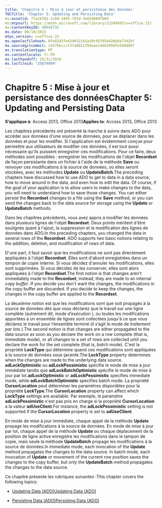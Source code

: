 ```yaml
---
title: 'Chapitre 5 : Mise à jour et persistance des données'
TOCTitle: 'Chapter 5: Updating and Persisting Data'
ms:assetid: 77acb763-1c60-1945-791d-3e83d684fb0d
ms:mtpsurl: https://msdn.microsoft.com/library/JJ249493(v=office.15)
ms:contentKeyID: 48545732
ms.date: 09/18/2015
mtps_version: v=office.15
ms.openlocfilehash: 0fe82d2fe434032165a39c95f05d426b8a7342bf
ms.sourcegitcommit: c557bbcccf37a6011f89aae1ddd399dfe549d087
ms.translationtype: MT
ms.contentlocale: fr-FR
ms.lasthandoff: 10/31/2018
ms.locfileid: "25874894"
---
```

# <a name="chapter-5-updating-and-persisting-data"></a><span data-ttu-id="45025-102">Chapitre 5 : Mise à jour et persistance des données</span><span class="sxs-lookup"><span data-stu-id="45025-102">Chapter 5: Updating and Persisting Data</span></span>


<span data-ttu-id="45025-103">**S’applique à**: Access 2013, Office 2013</span><span class="sxs-lookup"><span data-stu-id="45025-103">**Applies to**: Access 2013, Office 2013</span></span>

<span data-ttu-id="45025-p101">Les chapitres précédents ont présenté la marche à suivre dans ADO pour accéder aux données d'une source de données, pour se déplacer dans les données et pour les modifier. Si l'application est évidemment conçue pour permettre aux utilisateurs de modifier ces données, il est tout aussi nécessaire qu'ils puissent enregistrer ces modifications. Pour ce faire, deux méthodes sont possibles : enregistrer les modifications de l'objet **Recordset** de façon persistante dans un fichier à l'aide de la méthode **Save** ou renvoyer ces modifications à la source de données, où elles seront stockées, avec les méthodes **Update** ou **UpdateBatch**.</span><span class="sxs-lookup"><span data-stu-id="45025-p101">The preceding chapters have discussed how to use ADO to get to data in a data source, how to move around in the data, and even how to edit the data. Of course, if the goal of your application is to allow users to make changes to the data, you will need to understand how to save those changes. You can either persist the **Recordset** changes to a file using the **Save** method, or you can send the changes back to the data source for storage using the **Update** or **UpdateBatch** methods.</span></span>

<span data-ttu-id="45025-p102">Dans les chapitres précédents, vous avez appris à modifier les données dans plusieurs lignes de l'objet **Recordset**. Deux points méritent d'être soulignés quant à l'ajout, la suppression et la modification des lignes de données dans ADO.</span><span class="sxs-lookup"><span data-stu-id="45025-p102">In the preceding chapters, you changed the data in several rows of the **Recordset**. ADO supports two basic notions relating to the addition, deletion, and modification of rows of data.</span></span>

<span data-ttu-id="45025-p103">D'une part, il faut savoir que les modifications ne sont pas directement appliquées à l'objet **Recordset**. Elles sont d'abord enregistrées dans un *tampon de copie* interne. Si vous décidez d'annuler les modifications, elles sont supprimées. Si vous décidez de les conserver, elles sont alors appliquées à l'objet **Recordset**.</span><span class="sxs-lookup"><span data-stu-id="45025-p103">The first notion is that changes aren't immediately made to the **Recordset**; instead, they are made to an internal *copy buffer*. If you decide you don't want the changes, the modifications in the copy buffer are discarded. If you decide to keep the changes, the changes in the copy buffer are applied to the **Recordset**.</span></span>

<span data-ttu-id="45025-112">La deuxième notion est que les modifications sont que soit propagés à la source de données dès que vous déclarez que le travail sur une ligne complète (autrement dit, mode *d’exécution* ), ou toutes les modifications apportées à un ensemble de lignes sont collectées jusqu'à ce que vous déclarez le travail pour l’ensemble terminé (il s’agit le mode de *traitement par lots* ).</span><span class="sxs-lookup"><span data-stu-id="45025-112">The second notion is that changes are either propagated to the data source as soon as you declare the work on a row complete (that is, *immediate* mode), or all changes to a set of rows are collected until you declare the work for the set complete (that is, *batch* mode).</span></span> <span data-ttu-id="45025-113">C'est la propriété **LockType** qui détermine quand ces modifications sont appliquées à la source de données sous-jacente.</span><span class="sxs-lookup"><span data-stu-id="45025-113">The **LockType** property determines when the changes are made to the underlying data source.</span></span> <span data-ttu-id="45025-114">**adLockOptimistic** ou **adLockPessimistic** spécifie le mode de mise à jour immédiate tandis que **adLockBatchOptimistic** spécifie le mode de mise à jour par lot.</span><span class="sxs-lookup"><span data-stu-id="45025-114">**adLockOptimistic** or **adLockPessimistic** specifies immediate mode, while **adLockBatchOptimistic** specifies batch mode.</span></span> <span data-ttu-id="45025-115">La propriété **CursorLocation** peut déterminer les paramètres disponibles pour la propriété **LockType**.</span><span class="sxs-lookup"><span data-stu-id="45025-115">The **CursorLocation** property can affect which **LockType** settings are available.</span></span> <span data-ttu-id="45025-116">Par exemple, le paramètre **adLockPessimistic** n'est pas pris en charge si la propriété **CursorLocation** a la valeur **adUseClient**.</span><span class="sxs-lookup"><span data-stu-id="45025-116">For instance, the **adLockPessimistic** setting is not supported if the **CursorLocation** property is set to **adUseClient**.</span></span>

<span data-ttu-id="45025-p105">En mode de mise à jour immédiate, chaque appel de la méthode **Update** propage les modifications à la source de données. En mode de mise à jour par lot, chaque appel de la méthode **Update** ou chaque déplacement de la position de ligne active enregistre les modifications dans le tampon de copie, mais seule la méthode **UpdateBatch** propage les modifications à la source de données.</span><span class="sxs-lookup"><span data-stu-id="45025-p105">In immediate mode, each invocation of the **Update** method propagates the changes to the data source. In batch mode, each invocation of **Update** or movement of the current row position saves the changes to the copy buffer, but only the **UpdateBatch** method propagates the changes to the data source.</span></span>

<span data-ttu-id="45025-119">Ce chapitre présente les rubriques suivantes :</span><span class="sxs-lookup"><span data-stu-id="45025-119">This chapter covers the following topics:</span></span>

- [<span data-ttu-id="45025-120">Updating Data (ADO)</span><span class="sxs-lookup"><span data-stu-id="45025-120">Updating Data (ADO)</span></span>](updating-data.md)

- [<span data-ttu-id="45025-121">Persisting Data (ADO)</span><span class="sxs-lookup"><span data-stu-id="45025-121">Persisting Data (ADO)</span></span>](persisting-data.md)